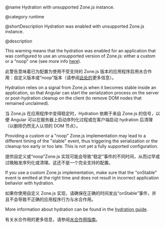 @name Hydration with unsupported Zone.js instance.

@category runtime

@shortDescription Hydration was enabled with unsupported Zone.js instance.

@description

This warning means that the hydration was enabled for an application that was configured to use an unsupported version of Zone.js: either a custom or a "noop" one \(see more info [here](api/core/BootstrapOptions#ngZone)\).

此警告意味着已为配置为使用不受支持的 Zone.js 版本的应用程序启用水合作用：自定义版本或“noop”版本（请参阅[此处的](api/core/BootstrapOptions#ngZone)更多信息）。

Hydration relies on a signal from Zone.js when it becomes stable inside an application, so that Angular can start the serialization process on the server or post-hydration cleanup on the client \(to remove DOM nodes that remained unclaimed\).

当 Zone.js 在应用程序中变得稳定时，Hydration 依赖于来自 Zone.js 的信号，以便 Angular 可以在服务器上启动序列化过程或在客户端启动 hydration 后清理（以删除仍然无人认领的 DOM 节点）。

Providing a custom or a "noop" Zone.js implementation may lead to a different timing of the "stable" event, thus triggering the serialization or the cleanup too early or too late. This is not yet a fully supported configuration.

提供自定义或“noop”Zone.js 实现可能会导致“稳定”事件的不同时间，从而过早或过晚触发序列化或清理。这还不是一个完全支持的配置。

If you use a custom Zone.js implementation, make sure that the "onStable" event is emitted at the right time and does not result in incorrect application behavior with hydration.

如果你使用自定义 Zone.js 实现，请确保在正确的时间发出“onStable”事件，并且不会导致不正确的应用程序行为与水合作用。

More information about hydration can be found in the [hydration guide](guide/hydration).

有关水合作用的更多信息，请参阅[水合作用指南](guide/hydration)。
